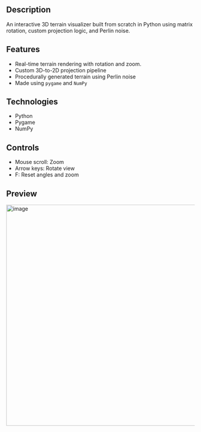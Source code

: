 ## Description
An interactive 3D terrain visualizer built from scratch in Python using matrix rotation, custom projection logic, and Perlin noise.

## Features

- Real-time terrain rendering with rotation and zoom.
- Custom 3D-to-2D projection pipeline
- Procedurally generated terrain using Perlin noise
- Made using `pygame` and `NumPy`

## Technologies

- Python
- Pygame
- NumPy

## Controls

- Mouse scroll: Zoom
- Arrow keys: Rotate view
- F: Reset angles and zoom

## Preview

<img width="908" height="591" alt="image" src="https://github.com/user-attachments/assets/b202fd17-39ab-4fe2-86ee-4308810af10d" />

